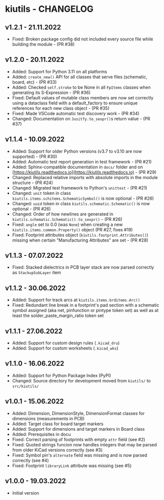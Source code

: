 # kiutils - CHANGELOG

## v1.2.1 - 21.11.2022
- Fixed: Broken package config did not included every source file while building the module - (PR #38) 

## v1.2.0 - 20.11.2022
- Added: Support for Python 3.11 on all platforms
- Added: `create_new()` API for all classes that serve files (schematic, board, etc) - (PR #33)
- Added: Checked `self.stroke` to be None in all `FpItems` classes when generating its S-Expression - (PR #36)
- Fixed: Default values of mutable class members are now set correctly using a dataclass field with 
         a default_factory to ensure unique references for each new class object - (PR #35)
- Fixed: Made VSCode automatic test discovery work - (PR #34)
- Changed: Documentation on `Jusitfy.to_sexpr()`s return value - (PR #37)

## v1.1.4 - 10.09.2022
- Added: Support for older Python versions (v3.7 to v3.10 are now supported) - (PR #30)
- Added: Automatic test report generation in test framework - (PR #21)
- Added: Sphinx-compatible documentation in `docs/` folder and on 
         [https://kiutils.readthedocs.io](https://kiutils.readthedocs.io) - (PR #29)
- Changed: Replaced relative imports with absolute imports in the module structure - (PR #24)
- Changed: Migrated test framework to Python's `unittest` - (PR #21)
- Changed: `unit` token in class `kiutils.items.schitems.SchematicSymbol()` is now optional - (PR #26)
- Changed: `uuid` token in class `kiutils.schematic.Schematic()` is now optional - (PR #26)
- Changed: Order of how newlines are generated in `kiutils.schematic.Schematic().to_sexpr()` - (PR #26)
- Fixed: `angle` set to 0.0 (was `None`) when creating a new `kiutils.items.common.Property()` object (PR #27, fixes #19)
- Fixed: Footprint attributes object (`kiutils.footprint.Attributes()`) missing when certain 
         "Manufacturing Attributes" are set - (PR #28)

## v1.1.3 - 07.07.2022
- Fixed: Stacked dielectrics in PCB layer stack are now parsed correctly as `StackupSubLayer` item

## v1.1.2 - 30.06.2022
- Added: Support for track arcs at `kiutils.items.brditems.Arc()`
- Fixed: Redundant line break in a footprint's pad section with a schematic symbol assigned (aka 
         net, pinfunction or pintype token set) as well as at least the solder_paste_margin_ratio 
         token set 

## v1.1.1 - 27.06.2022
- Added: Support for custom design rules (`.kicad_dru`)
- Added: Support for custom worksheets (`.kicad_wks`)

## v1.1.0 - 16.06.2022
- Added: Support for Python Package Index (PyPI)
- Changed: Source directory for development moved from `kiutils/` to `src/kiutils/`

## v1.0.1 - 15.06.2022
- Added: Dimension, DimensionStyle, DimensionFormat classes for dimensions (measurements in PCB)
- Added: Target class for board target markers
- Added: Support for dimensions and target markers in Board class
- Added: Prerequisites in docu
- Fixed: Correct parsing of footprints with empty `attr` field (see #2)
- Fixed: Quoted strings funcion now handles integers that may be parsed from older KiCad versions 
         correctly (see #3)
- Fixed: Symbol pin's `alternate` field was missing and is now parsed correctly (see #4)
- Fixed: Footprint `libraryLink` attribute was missing (see #5)

## v1.0.0 - 19.03.2022
- Initial version